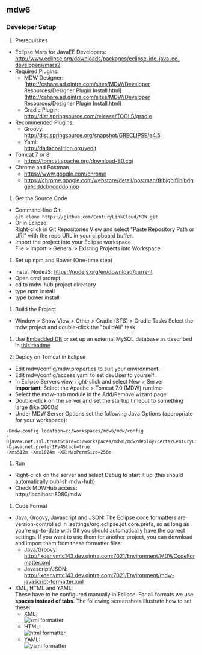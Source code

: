 ## mdw6

### Developer Setup
1. Prerequisites
 - Eclipse Mars for JavaEE Developers:  
   http://www.eclipse.org/downloads/packages/eclipse-ide-java-ee-developers/mars2
 - Required Plugins:
     - MDW Designer:   
       [http://cshare.ad.qintra.com/sites/MDW/Developer Resources/Designer Plugin Install.html](http://cshare.ad.qintra.com/sites/MDW/Developer Resources/Designer Plugin Install.html)
     - Gradle Plugin:   
       http://dist.springsource.com/release/TOOLS/gradle
 - Recommended Plugins:
     - Groovy:   
       http://dist.springsource.org/snapshot/GRECLIPSE/e4.5
     - Yaml:   
       http://dadacoalition.org/yedit
 - Tomcat 7 or 8:
     - https://tomcat.apache.org/download-80.cgi
 - Chrome and Postman
     - https://www.google.com/chrome
	 - https://chrome.google.com/webstore/detail/postman/fhbjgbiflinjbdggehcddcbncdddomop
	 
1. Get the Source Code
 - Command-line Git:  
   `git clone https://github.com/CenturyLinkCloud/MDW.git`
 - Or in Eclipse:  
   Right-click in Git Repositories View and select "Paste Repository Path or URI" with the repo URL in your clipboard buffer.
 - Import the project into your Eclipse workspace:  
   File > Import > General > Existing Projects into Workspace
   
1. Set up npm and Bower (One-time step)
 - Install NodeJS:
   https://nodejs.org/en/download/current
 - Open cmd prompt
 - cd to mdw-hub project directory
 - type npm install
 - type bower install
 
1. Build the Project
 - Window > Show View > Other > Gradle (STS) > Gradle Tasks
   Select the mdw project and double-click the "buildAll" task

1. Use [Embedded DB](/CenturyLinkCloud/MDW/blob/master/mdw-workflow/assets/com/centurylink/mdw/db/readme.md)
   or set up an external MySQL database as described in [this readme](/CenturyLinkCloud/MDW/blob/master/mdw/database/mysql/readme.txt)
   
1. Deploy on Tomcat in Eclipse
 - Edit mdw/config/mdw.properties to suit your environment.
 - Edit mdw/config/access.yaml to set devUser to yourself.
 - In Eclipse Servers view, right-click and select New > Server  
   **Important**: Select the Apache > Tomcat 7.0 (MDW) runtime
 - Select the mdw-hub module in the Add/Remove wizard page
 - Double-click on the server and set the startup timeout to something large (like 3600s)
 - Under MDW Server Options set the following Java Options (appropriate for your workspace):
 
```-Dmdw.runtime.env=dev  
-Dmdw.config.location=c:/workspaces/mdw6/mdw/config  
-Djavax.net.ssl.trustStore=c:/workspaces/mdw6/mdw/deploy/certs/CenturyLinkQCA.jks  
-Djava.net.preferIPv4Stack=true  
-Xms512m -Xmx1024m -XX:MaxPermSize=256m
```

1. Run
 - Right-click on the server and select Debug to start it up (this should automatically publish mdw-hub)
 - Check MDWHub access:  
   http://localhost:8080/mdw
   
1. Code Format
 - Java, Groovy, Javascript and JSON:
   The Eclipse code formatters are version-controlled in .settings/org.eclipse.jdt.core.prefs, so as long as you're up-to-date with Git you should automatically have the correct settings. If you want to use them for another project, you can download and import them from these formatter files:  
     - Java/Groovy: http://lxdenvmtc143.dev.qintra.com:7021/Environment/MDWCodeFormatter.xml
     - Javascript/JSON: http://lxdenvmtc143.dev.qintra.com:7021/Environment/mdw-javascript-formatter.xml
 - XML, HTML and YAML:  
   These have to be configured manually in Eclipse.  For all formats we use **spaces instead of tabs**.
   The following screenshots illustrate how to set these:  
     - XML:  
     ![xml formatter](http://lxdenvmtc143.dev.qintra.com:7021/Environment/xmlformat.png)  
     - HTML:  
     ![html formatter](http://lxdenvmtc143.dev.qintra.com:7021/Environment/htmlformat.png)  
     - YAML:  
     ![yaml formatter](http://lxdenvmtc143.dev.qintra.com:7021/Environment/yamlformat.png)
